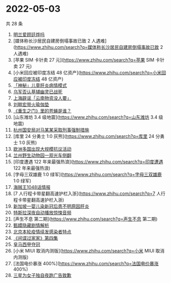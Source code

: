 # 2022-05-03

共 28 条

<!-- BEGIN -->
<!-- 最后更新时间 Tue May 03 2022 23:16:50 GMT+0800 (China Standard Time) -->

1. [明兰爱顾廷烨吗](https://www.zhihu.com/search?q=明兰爱顾廷烨吗)
1. [媒体称长沙居民自建房倒塌事故已致 2
   人遇难](https://www.zhihu.com/search?q=媒体称长沙居民自建房倒塌事故已致 2
   人遇难)
1. [苹果 SIM 卡针卖 27 元](https://www.zhihu.com/search?q=苹果 SIM 卡针卖 27 元)
1. [小米回应被印度冻结 48
   亿资产](https://www.zhihu.com/search?q=小米回应被印度冻结 48 亿资产)
1. [「神秘」儿童肝炎病情模式](https://www.zhihu.com/search?q=「神秘」儿童肝炎病情模式)
1. [乌军否认基辅幽灵已战死](https://www.zhihu.com/search?q=乌军否认基辅幽灵已战死)
1. [上海辟谣「云南物资没人要」](https://www.zhihu.com/search?q=上海辟谣「云南物资没人要」)
1. [刘畊宏带火瑜伽垫](https://www.zhihu.com/search?q=刘畊宏带火瑜伽垫)
1. [《重生之门》里的苍蝇是谁？](https://www.zhihu.com/search?q=《重生之门》里的苍蝇是谁？)
1. [山东潍坊 3.4 级地震](https://www.zhihu.com/search?q=山东潍坊 3.4 级地震)
1. [杭州国安局对马某某采取刑事强制措施](https://www.zhihu.com/search?q=杭州国安局对马某某采取刑事强制措施)
1. [库里 24 分勇士 1:0 灰熊](https://www.zhihu.com/search?q=库里 24 分勇士 1:0
   灰熊)
1. [欧洲多国出现大规模抗议活动](https://www.zhihu.com/search?q=欧洲多国出现大规模抗议活动)
1. [兰州野生动物园一观光车侧翻](https://www.zhihu.com/search?q=兰州野生动物园一观光车侧翻)
1. [印度遭遇 122 年来最强热浪](https://www.zhihu.com/search?q=印度遭遇 122
   年来最强热浪)
1. [字母三双雄鹿 1:0 绿军](https://www.zhihu.com/search?q=字母三双雄鹿 1:0 绿军)
1. [海贼王1048话情报](https://www.zhihu.com/search?q=海贼王1048话情报)
1. [7 人行程卡带星翻高速护栏入浙](https://www.zhihu.com/search?q=7
   人行程卡带星翻高速护栏入浙)
1. [新加坡一婴儿染新冠后患不明原因肝炎](https://www.zhihu.com/search?q=新加坡一婴儿染新冠后患不明原因肝炎)
1. [特斯拉深夜自动播放惊悚音频](https://www.zhihu.com/search?q=特斯拉深夜自动播放惊悚音频)
1. [声生不息 第二期](https://www.zhihu.com/search?q=声生不息 第二期)
1. [甄嬛隐藏剧情解析](https://www.zhihu.com/search?q=甄嬛隐藏剧情解析)
1. [北京本轮疫情续发感染者特点](https://www.zhihu.com/search?q=北京本轮疫情续发感染者特点)
1. [《间谍过家家》第四集](https://www.zhihu.com/search?q=《间谍过家家》第四集)
1. [皇马西甲夺冠](https://www.zhihu.com/search?q=皇马西甲夺冠)
1. [小米 MIUI 取消内测版](https://www.zhihu.com/search?q=小米 MIUI 取消内测版)
1. [法国电价暴涨 400%](https://www.zhihu.com/search?q=法国电价暴涨 400%)
1. [三星为女子独自夜跑广告致歉](https://www.zhihu.com/search?q=三星为女子独自夜跑广告致歉)

<!-- END -->
